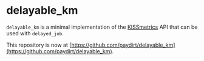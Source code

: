 # delayable_km

`delayable_km` is a minimal implementation of the [KISSmetrics](http://www.kissmetrics.com/) API that can be used with `delayed_job`.

This repository is now at [https://github.com/paydirt/delayable_km](https://github.com/paydirt/delayable_km).
